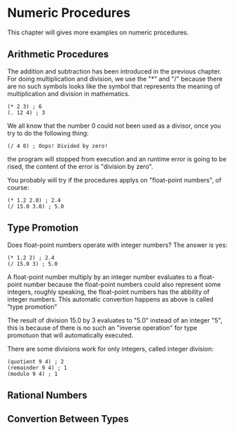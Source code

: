 Numeric Procedures
==================

This chapter will gives more examples on numeric procedures.


Arithmetic Procedures
---------------------

The addition and subtraction has been introduced in the previous chapter.
For doing multiplication and division, we use the "*" and "/" because 
there are no such symbols looks like the symbol that represents the 
meaning of multiplication and division in mathematics.

```
(* 2 3) ; 6
(. 12 4) ; 3
```

We all know that the number 0 could not been used as a divisor, once you
try to do the following thing:

```
(/ 4 0) ; Oops! Divided by zero!
```

the program will stopped from execution and 
an runtime error is going to be rised, 
the content of the error is "division by zero". 

You probably will try if the procedures applys on "float-point numbers", of course:
```
(* 1.2 2.0) ; 2.4
(/ 15.0 3.0) ; 5.0
```


Type Promotion
--------------

Does float-point numbers operate with integer numbers? The answer is yes:
```
(* 1.2 2) ; 2.4
(/ 15.0 3) ; 5.0
```

A float-point number multiply by an integer number evaluates to a float-point number
because the float-point numbers could also represent some integers, roughly speaking,
the float-point numbers has the abbility of integer numbers. This automatic convertion
happens as above is called "type promotion"

The result of division 15.0 by 3 evaluates to "5.0" instead of an integer "5", this is 
because of there is no such an "inverse operation" for type promotuon that will automatically
executed.


There are some divisions work for only integers, called integer division:
```
(quotient 9 4) ; 2
(remainder 9 4) ; 1
(modulo 9 4) ; 1
```


Rational Numbers
----------------


Convertion Between Types
------------------------


